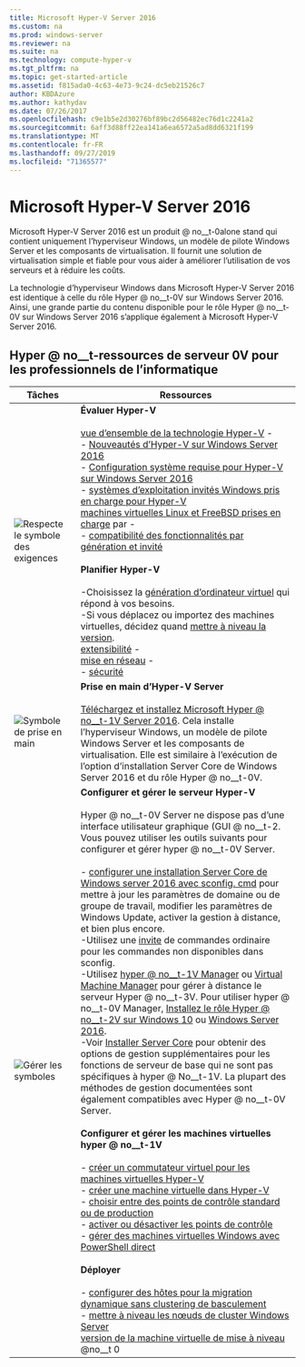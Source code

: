 ```yaml
---
title: Microsoft Hyper-V Server 2016
ms.custom: na
ms.prod: windows-server
ms.reviewer: na
ms.suite: na
ms.technology: compute-hyper-v
ms.tgt_pltfrm: na
ms.topic: get-started-article
ms.assetid: f815ada0-4c63-4e73-9c24-dc5eb21526c7
author: KBDAzure
ms.author: kathydav
ms.date: 07/26/2017
ms.openlocfilehash: c9e1b5e2d30276bf89bc2d56482ec76d1c2241a2
ms.sourcegitcommit: 6aff3d88ff22ea141a6ea6572a5ad8dd6321f199
ms.translationtype: MT
ms.contentlocale: fr-FR
ms.lasthandoff: 09/27/2019
ms.locfileid: "71365577"
---
```

# <a name="microsoft-hyper-v-server-2016"></a>Microsoft Hyper-V Server 2016

Microsoft Hyper-V Server 2016 est un produit @ no__t-0alone stand qui contient uniquement l’hyperviseur Windows, un modèle de pilote Windows Server et les composants de virtualisation. Il fournit une solution de virtualisation simple et fiable pour vous aider à améliorer l’utilisation de vos serveurs et à réduire les coûts.

La technologie d’hyperviseur Windows dans Microsoft Hyper-V Server 2016 est identique à celle du rôle Hyper @ no__t-0V sur Windows Server 2016. Ainsi, une grande partie du contenu disponible pour le rôle Hyper @ no__t-0V sur Windows Server 2016 s’applique également à Microsoft Hyper-V Server 2016.

## <a name="hyper-v-server-resources-for-it-pros"></a>Hyper @ no__t-ressources de serveur 0V pour les professionnels de l’informatique

|Tâches|Ressources|
|-|-|
|![Respecte le symbole des exigences](media/All_Symbols_MeetsRequirements.png)|**Évaluer Hyper-V**<br /><br />[vue d’ensemble de la technologie Hyper-V](hyper-v-technology-overview.md) -   <br />- [Nouveautés d’Hyper-V sur Windows Server 2016](what-s-new-in-hyper-v-on-windows.md)<br />-   [Configuration système requise pour Hyper-V sur Windows Server 2016](system-requirements-for-hyper-v-on-windows.md)<br />-   [systèmes d’exploitation invités Windows pris en charge pour Hyper-V](supported-windows-guest-operating-systems-for-hyper-v-on-windows.md)<br />[machines virtuelles Linux et FreeBSD prises en charge](supported-linux-and-freebsd-virtual-machines-for-hyper-v-on-windows.md) par -   <br />-   [compatibilité des fonctionnalités par génération et invité](hyper-v-feature-compatibility-by-generation-and-guest.md)<br /><br />**Planifier Hyper-V**<br /><br />-Choisissez la [génération d’ordinateur virtuel](plan/should-i-create-a-generation-1-or-2-virtual-machine-in-hyper-v.md) qui répond à vos besoins. <br/>-Si vous déplacez ou importez des machines virtuelles, décidez quand [mettre à niveau la version](deploy/upgrade-virtual-machine-version-in-hyper-v-on-windows-or-windows-server.md). <br />[extensibilité](plan/plan-hyper-v-scalability-in-windows-server.md) -  <br />[mise en réseau](plan/plan-hyper-v-networking-in-windows-server.md) -  <br />- [sécurité](plan/plan-hyper-v-security-in-windows-server.md)|
|![Symbole de prise en main](media/All_Symbols_GetStarted.png)|**Prise en main d’Hyper-V Server**<br /><br />[Téléchargez et installez Microsoft Hyper @ no__t-1V Server 2016](https://www.microsoft.com/evalcenter/evaluate-hyper-v-server-2016). Cela installe l’hyperviseur Windows, un modèle de pilote Windows Server et les composants de virtualisation. Elle est similaire à l’exécution de l’option d’installation Server Core de Windows Server 2016 et du rôle Hyper @ no__t-0V.|
|![Gérer les symboles](media/All_Symbols_Administrator.png)|**Configurer et gérer le serveur Hyper-V**<br /><br />Hyper @ no__t-0V Server ne dispose pas d’une interface utilisateur graphique \(GUI @ no__t-2. Vous pouvez utiliser les outils suivants pour configurer et gérer hyper @ no__t-0V Server.<br /><br />-   [configurer une installation Server Core de Windows server 2016 avec sconfig. cmd](../../get-started/sconfig-on-ws2016.md) pour mettre à jour les paramètres de domaine ou de groupe de travail, modifier les paramètres de Windows Update, activer la gestion à distance, et bien plus encore.<br />-Utilisez une [invite](../../administration/windows-commands/windows-commands.md) de commandes ordinaire pour les commandes non disponibles dans sconfig.<br />-Utilisez [hyper @ no__t-1V Manager](https://msdn.microsoft.com/virtualization/hyperv_on_windows/user_guide/remote_host_management) ou [Virtual Machine Manager](https://docs.microsoft.com/system-center/vmm) pour gérer à distance le serveur Hyper @ no__t-3V. Pour utiliser hyper @ no__t-0V Manager, [Installez le rôle Hyper @ no__t-2V sur Windows 10](https://docs.microsoft.com/virtualization/hyper-v-on-windows/quick-start/enable-hyper-v) ou [Windows Server 2016](get-started/install-the-hyper-v-role-on-windows-server.md).<br />-Voir [Installer Server Core](../../get-started/getting-started-with-server-core.md) pour obtenir des options de gestion supplémentaires pour les fonctions de serveur de base qui ne sont pas spécifiques à hyper @ No__t-1V. La plupart des méthodes de gestion documentées sont également compatibles avec Hyper @ no__t-0V Server.<br /><br />**Configurer et gérer les machines virtuelles hyper @ no__t-1V**<br /><br />-   [créer un commutateur virtuel pour les machines virtuelles Hyper-V](get-started/create-a-virtual-switch-for-hyper-v-virtual-machines.md)<br />-   [créer une machine virtuelle dans Hyper-V](get-started/create-a-virtual-machine-in-hyper-v.md)<br />-   [choisir entre des points de contrôle standard ou de production](manage/choose-between-standard-or-production-checkpoints-in-hyper-v.md)<br />-   [activer ou désactiver les points de contrôle](manage/enable-or-disable-checkpoints-in-hyper-v.md)<br />-   [gérer des machines virtuelles Windows avec PowerShell direct](manage/manage-windows-virtual-machines-with-powershell-direct.md) <br /><br />**Déployer**<br /><br />-   [configurer des hôtes pour la migration dynamique sans clustering de basculement](deploy/set-up-hosts-for-live-migration-without-failover-clustering.md)<br />- [mettre à niveau les nœuds de cluster Windows Server](../../failover-clustering/cluster-operating-system-rolling-upgrade.md)<br />[version de la machine virtuelle de mise à niveau](deploy/upgrade-virtual-machine-version-in-hyper-v-on-windows-or-windows-server.md) @no__t 0<br />|
